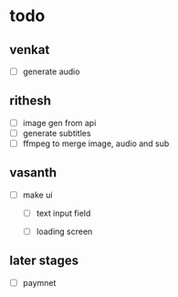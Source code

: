 # todo

## venkat

- [ ] generate audio

## rithesh

- [ ] image gen from api
- [ ] generate subtitles
- [ ] ffmpeg to merge image, audio and sub

## vasanth

- [ ] make ui
    - [ ] text input field
    - [ ] loading screen


## later stages

- [ ] paymnet



